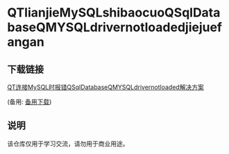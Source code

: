 # QTlianjieMySQLshibaocuoQSqlDatabaseQMYSQLdrivernotloadedjiejuefangan

## 下载链接
[QT连接MySQL时报错QSqlDatabaseQMYSQLdrivernotloaded解决方案](https://pan.quark.cn/s/62dd83cd5436) 

(备用: [备用下载](https://pan.baidu.com/s/14stSLdSj60AB2rDTtF3wuw?pwd=1234))

## 说明

该仓库仅用于学习交流，请勿用于商业用途。
